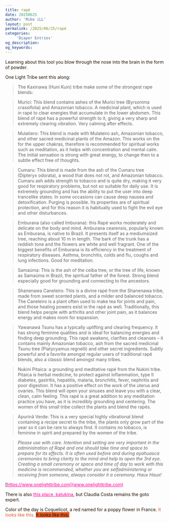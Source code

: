 ```yaml
---
title: rapé
date: 20250625
author: 'Mike iLL'
layout: post
permalink: /2025/06/25/rapé
categories:
     'Diaper Entries'
og_description:
og_keywords:
---
```

<style>
body {
  backgroundcolor: #abc;
  color: #210;
}
a {
  color: #f09;
}
a:active {
  color: #f09;
}
a:hover {
  color: #ff22ff;
}
a:visited {
  color: #f09;
}
</style>

Learning about this tool you blow through the nose into the brain in the form of powder.

One Light Tribe sent this along:

> The Kaxinawa (Huni Kuin) tribe make some of the strongest rape blends:

> Murici: This blend contains ashes of the Murici tree (Byrsonima crassifolia) and Amazonian tobacco. A medicinal plant, which is used in rapé to clear energies that accumulate in the lower abdomen. This blend of rapé has a powerful strength to it, giving a very sharp and extremely clearing vibration. Very calming after effects.

> Mulatiero: This blend is made with Mulateiro ash, Amazonian tobacco, and other sacred medicinal plants of the Amazon. This works on the for the upper chakras, therefore is recommended for spiritual works such as meditation, as it helps with concentration and mental calm. The initial sensation is strong with great energy, to change then to a subtle effect free of thoughts.

> Cumaru: This blend is made from the ash of the Cumaru tree (Dipteryx odorata), a wood that does not rot, and Amazonian tobacco. Cumaru ash adds strength to tobacco and is quite dry, making it very good for respiratory problems, but not so suitable for daily use. It is extremely grounding and has the ability to put the user into deep trancelike states. In some occasions can cause deep nausea and detoxification. Purging is possible. Its properties are of spiritual protection, and for this reason it is habitually used to fight the evil eye and other disturbances.

> Emburana (also called Imburana): this Rapé works moderately and delicate on the body and mind. Amburana cearensis, popularly known as Emburana, is native to Brazil.  It presents itself as a mediumsized tree, reaching about 10 m in length.  The bark of the trunk has a reddish tone and the flowers are white and well fragrant. One of the biggest benefits of Emburana is its efficiency in the treatment of respiratory diseases.  Asthma, bronchitis, colds and flu, coughs and lung infections. Good for meditation.

 > Samaúma: This is the ash of the ceiba tree, or the tree of life, known as Samaúma in Brazil, the spiritual father of the forest. Strong blend especially good for grounding and connecting to the ancestors.

> Shanenawa Caneleiro: This is a divine rapé from the Shanenawa tribe, made from sweet scented plants, and a milder and balanced tobacco. The Caneleiro is a plant often used to make tea for joints and pain, and those healing powers exist in the rapé as well. Traditionally, this blend helps people with arthritis and other joint pain, as it balances energy and makes room for expansion. 

> Yawanawá Tsunu has a typically uplifting and clearing frequency. It has strong feminine qualities and is ideal for balancing energies and finding deep grounding. This rapé awakens, clarifies and cleanses – it contains mainly Amazonian tobacco, ash from the sacred medicinal Tsunu tree (Platycyamus regnelli) and other secret ingredients. Subtly powerful and a favorite amongst regular users of traditional rapé blends, also a classic blend amongst many tribes. 

> Nukini Pitaíca:  a grounding and meditative rapé from the Nukini tribe. Pitaíca is herbal medicine, to protect against inflammation, type II diabetes, gastritis, hepatitis, malaria, bronchitis, fever, nephritis and poor digestion. It has a positive effect on the work of the uterus and ovaries.  This blend will open your sinuses and leave you with a clear, clean, calm feeling. This rapé is a great addition to any meditation practice you have, as it is incredibly grounding and centering. The women of this small tribe collect the plants and blend the rapés.

> Apurinã Verde: This is a very special highly vibrational blend containing a recipe secret to the tribe, the plants only grow part of the year so it can be rare to always find. It contains no tobacco, is feminine in spirit and prepared by the women of the tribe.

> _Please use with care. Intention and setting are very important in the administration of Rapé and one should take time and space to prepare for its effects. It is often used before and during ayahuasca ceremonies to bring clarity to the mind and help to open the 3rd eye. Creating a small ceremony or space and time of day to work with this medicine is recommended, whether you are selfadministering or receiving from someone, always consider it a ceremony. Haux Haux!_

[https://www.onelighttribe.com](www.onelighttribe.com)

There is also [this place, katukina](https://katukina.com), but Claudia Costa remains the goto expert.

Color of the day is Coquelicot, a red named for a poppy flower in France. <span style="color: #E25822">It looks like this.</span> <span style="background-color: #E25822">It looks like this.</span>
